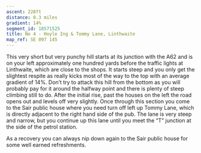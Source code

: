 ```yaml
---
ascent: 228ft
distance: 0.3 miles
gradient: 14%
segment_id: 18571525
title: No 4 - Hoyle Ing & Tommy Lane, Linthwaite
map_ref: SE 097 145
---
```


This very short but very punchy hill starts at its junction with the A62 and is on your left approximately one hundred yards before the traffic lights at Linthwaite, which are close to the shops. It starts steep and you only get the slightest respite as really kicks most of the way to the top with an average gradient of 14%. Don’t try to attack this hill from the bottom as you will probably pay for it around the halfway point and there is plenty of steep climbing still to do. After the initial rise, past the houses on the left the road opens out and levels off very slightly. Once through this section you come to the Sair public house where you need turn off left up Tommy Lane, which is directly adjacent to the right hand side of the pub. The lane is very steep and narrow, but you continue up this lane until you meet the “T” junction at the side of the petrol station.

As a recovery you can always nip down again to the Sair public house for some well earned refreshments.